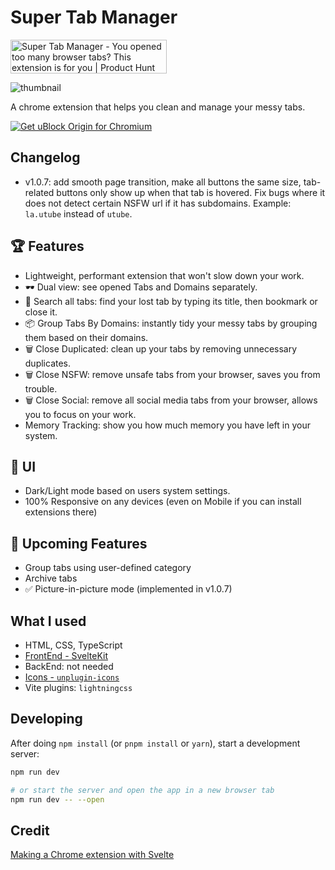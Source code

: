 # Super Tab Manager

<a href="https://www.producthunt.com/posts/super-tab-manager?utm_source=badge-featured&utm_medium=badge&utm_souce=badge-super&#0045;tab&#0045;manager" target="_blank"><img src="https://api.producthunt.com/widgets/embed-image/v1/featured.svg?post_id=440199&theme=light" alt="Super&#0032;Tab&#0032;Manager - You&#0032;opened&#0032;too&#0032;many&#0032;browser&#0032;tabs&#0063;&#0032;This&#0032;extension&#0032;is&#0032;for&#0032;you | Product Hunt" style="width: 250px; height: 54px;" width="250" height="54" /></a>

![thumbnail](https://github.com/wentallout/super-tab-manager/assets/76118931/dd8b9dde-7abf-4ce3-bc9a-194eb90ba1df)

A chrome extension that helps you clean and manage your messy tabs.

<a href="https://chromewebstore.google.com/detail/super-tab-manager/bkjlmdjfdppebnijgnhgfdnojfneppaa"><img src="https://user-images.githubusercontent.com/585534/107280622-91a8ea80-6a26-11eb-8d07-77c548b28665.png" alt="Get uBlock Origin for Chromium"></a>

## Changelog

- v1.0.7: add smooth page transition, make all buttons the same size, tab-related buttons only show up when that tab is hovered. Fix bugs where it does not detect certain NSFW url if it has subdomains. Example: `la.utube` instead of `utube`.

## 🏆 Features

- Lightweight, performant extension that won't slow down your work.
- 🕶️ Dual view: see opened Tabs and Domains separately.
- 🔎 Search all tabs: find your lost tab by typing its title, then bookmark or close it.
- 📦 Group Tabs By Domains: instantly tidy your messy tabs by grouping them based on their domains.
- 🗑️ Close Duplicated: clean up your tabs by removing unnecessary duplicates.
- 🗑️ Close NSFW: remove unsafe tabs from your browser, saves you from trouble.
- 🗑️ Close Social: remove all social media tabs from your browser, allows you to focus on your work.
- Memory Tracking: show you how much memory you have left in your system.

## 📱 UI

- Dark/Light mode based on users system settings.
- 100% Responsive on any devices (even on Mobile if you can install extensions there)

## 🌠 Upcoming Features

- Group tabs using user-defined category
- Archive tabs
- ✅ Picture-in-picture mode (implemented in v1.0.7)

## What I used

- HTML, CSS, TypeScript
- [FrontEnd - SvelteKit](https://kit.svelte.dev/)
- BackEnd: not needed
- [Icons - `unplugin-icons`](https://icon-sets.iconify.design/material-symbols-light/)
- Vite plugins: `lightningcss`

## Developing

After doing `npm install` (or `pnpm install` or `yarn`), start a development server:

```bash
npm run dev

# or start the server and open the app in a new browser tab
npm run dev -- --open
```

## Credit

[Making a Chrome extension with Svelte](https://javascript.plainenglish.io/making-a-chrome-extension-with-svelte-2fefb3769c)
